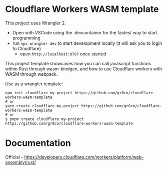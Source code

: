 # Cloudflare Workers WASM template

This project uses Wrangler 2.

- Open with VSCode using the .devcontainer for the fastest way to start programming
- run `npx wrangler dev` to start development locally (it will ask you to login to Cloudflare)
    - open `http://localhost:8787` once started

This project template showcases how you can call javascript functions within Rust through wasm-bindgen,
and how to use Cloudflare workers with WASM through webpack.

Use as a wrangler template:
```console
npm init cloudflare my-project https://github.com/gr8co/cloudflare-workers-wasm-template
# or
yarn create cloudflare my-project https://github.com/gr8co/cloudflare-workers-wasm-template
# or
$ pnpm create cloudflare my-project https://github.com/gr8co/cloudflare-workers-wasm-template
```

# Documentation

Official - https://developers.cloudflare.com/workers/platform/web-assembly/rust/
